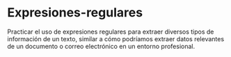 # Expresiones-regulares
Practicar el uso de expresiones regulares para extraer diversos tipos de información de un texto, similar a cómo podríamos extraer datos relevantes de un documento o correo electrónico en un entorno profesional.
